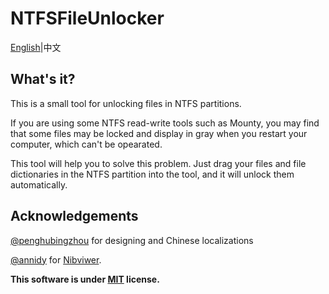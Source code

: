 # NTFSFileUnlocker
[English](https://github.com/startpenghubingzhou/NTFSFileUnlocker)|中文

## What's it?

 This is a small tool for unlocking files in NTFS partitions.

If you are using some NTFS read-write tools such as Mounty, you may find that some files may be locked and display in gray when you restart your computer, which can't be opearated.

This tool will help you to solve this problem. Just drag your files and file dictionaries in the NTFS partition into the tool,  and it will unlock them automatically.

## Acknowledgements

[@penghubingzhou](https://github.com/startpenghubingzhou/) for designing and Chinese localizations

[@annidy](https://github.com/annidy/) for [Nibviwer](https://github.com/annidy/NibViwer).



**This software is under [MIT](https://github.com/startpenghubingzhou/NTFSFileUnlocker/blob/main/LICENSE) license.**